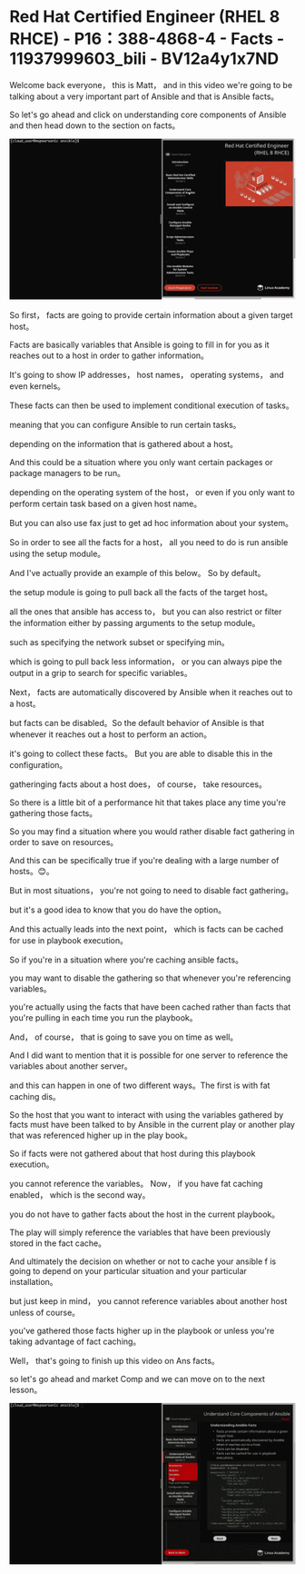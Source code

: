 # Red Hat Certified Engineer (RHEL 8 RHCE) - P16：388-4868-4 - Facts - 11937999603_bili - BV12a4y1x7ND

Welcome back everyone， this is Matt， and in this video we're going to be talking about a very important part of Ansible and that is Ansible facts。

So let's go ahead and click on understanding core components of Ansible and then head down to the section on facts。



![](img/e93e8351f9052e4e20a2903d178b229c_1.png)

So first， facts are going to provide certain information about a given target host。

Facts are basically variables that Ansible is going to fill in for you as it reaches out to a host in order to gather information。

It's going to show IP addresses， host names， operating systems， and even kernels。

These facts can then be used to implement conditional execution of tasks。

 meaning that you can configure Ansible to run certain tasks。

 depending on the information that is gathered about a host。

 And this could be a situation where you only want certain packages or package managers to be run。

 depending on the operating system of the host， or even if you only want to perform certain task based on a given host name。

But you can also use fax just to get ad hoc information about your system。

 So in order to see all the facts for a host， all you need to do is run ansible using the setup module。

 And I've actually provide an example of this below。 So by default。

 the setup module is going to pull back all the facts of the target host。

 all the ones that ansible has access to， but you can also restrict or filter the information either by passing arguments to the setup module。

 such as specifying the network subset or specifying min。

 which is going to pull back less information， or you can always pipe the output in a grip to search for specific variables。

Next， facts are automatically discovered by Ansible when it reaches out to a host。

 but facts can be disabled。So the default behavior of Ansible is that whenever it reaches out a host to perform an action。

 it's going to collect these facts。 But you are able to disable this in the configuration。

 gatheringing facts about a host does， of course， take resources。

 So there is a little bit of a performance hit that takes place any time you're gathering those facts。

 So you may find a situation where you would rather disable fact gathering in order to save on resources。

 And this can be specifically true if you're dealing with a large number of hosts。😊。

But in most situations， you're not going to need to disable fact gathering。

 but it's a good idea to know that you do have the option。

 And this actually leads into the next point， which is facts can be cached for use in playbook execution。

 So if you're in a situation where you're caching ansible facts。

 you may want to disable the gathering so that whenever you're referencing variables。

 you're actually using the facts that have been cached rather than facts that you're pulling in each time you run the playbook。

 And， of course， that is going to save you on time as well。

 And I did want to mention that it is possible for one server to reference the variables about another server。

 and this can happen in one of two different ways。The first is with fat caching dis。

 So the host that you want to interact with using the variables gathered by facts must have been talked to by Ansible in the current play or another play that was referenced higher up in the play book。

 So if facts were not gathered about that host during this playbook execution。

 you cannot reference the variables。 Now， if you have fat caching enabled， which is the second way。

 you do not have to gather facts about the host in the current playbook。

 The play will simply reference the variables that have been previously stored in the fact cache。

And ultimately the decision on whether or not to cache your ansible f is going to depend on your particular situation and your particular installation。

 but just keep in mind， you cannot reference variables about another host unless of course。

 you've gathered those facts higher up in the playbook or unless you're taking advantage of fact caching。

Well， that's going to finish up this video on Ans facts。

 so let's go ahead and market Comp and we can move on to the next lesson。



![](img/e93e8351f9052e4e20a2903d178b229c_3.png)